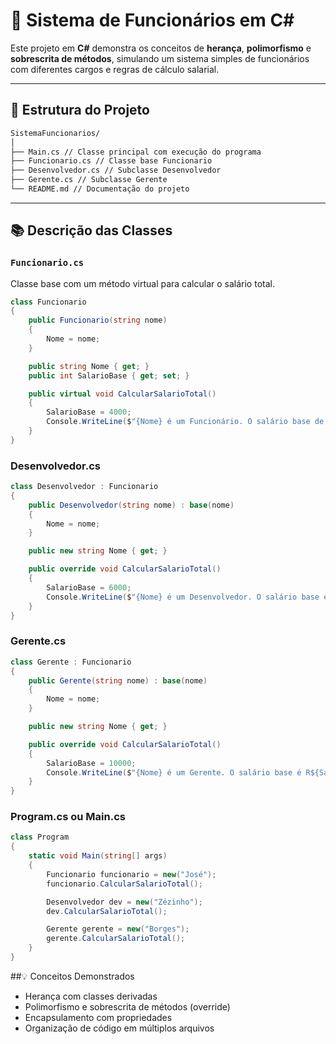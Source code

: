 # 💼 Sistema de Funcionários em C#

Este projeto em **C#** demonstra os conceitos de **herança**, **polimorfismo** e **sobrescrita de métodos**, simulando um sistema simples de funcionários com diferentes cargos e regras de cálculo salarial.

---

## 📁 Estrutura do Projeto
````bash
SistemaFuncionarios/
│
├── Main.cs // Classe principal com execução do programa
├── Funcionario.cs // Classe base Funcionario
├── Desenvolvedor.cs // Subclasse Desenvolvedor
├── Gerente.cs // Subclasse Gerente
└── README.md // Documentação do projeto

````
---

## 📚 Descrição das Classes

### `Funcionario.cs`

Classe base com um método virtual para calcular o salário total.

```csharp
class Funcionario
{
    public Funcionario(string nome)
    {
        Nome = nome;
    }

    public string Nome { get; }
    public int SalarioBase { get; set; }

    public virtual void CalcularSalarioTotal()
    {
        SalarioBase = 4000;
        Console.WriteLine($"{Nome} é um Funcionário. O salário base de um Funcionário é de R${SalarioBase}");
    }
}
````
### Desenvolvedor.cs
````csharp
class Desenvolvedor : Funcionario
{
    public Desenvolvedor(string nome) : base(nome)
    {
        Nome = nome;
    }

    public new string Nome { get; }

    public override void CalcularSalarioTotal()
    {
        SalarioBase = 6000;
        Console.WriteLine($"{Nome} é um Desenvolvedor. O salário base é R${SalarioBase} com bônus fixo de R$500. Total R${SalarioBase + 500}");
    }
}
````
### Gerente.cs
````csharp
class Gerente : Funcionario
{
    public Gerente(string nome) : base(nome)
    {
        Nome = nome;
    }

    public new string Nome { get; }

    public override void CalcularSalarioTotal()
    {
        SalarioBase = 10000;
        Console.WriteLine($"{Nome} é um Gerente. O salário base é R${SalarioBase} com bônus de 10%. Total R${SalarioBase + (SalarioBase * 0.10)}");
    }
}
````
### Program.cs ou Main.cs

````csharp
class Program
{
    static void Main(string[] args)
    {
        Funcionario funcionario = new("José");
        funcionario.CalcularSalarioTotal();

        Desenvolvedor dev = new("Zézinho");
        dev.CalcularSalarioTotal();

        Gerente gerente = new("Borges");
        gerente.CalcularSalarioTotal();
    }
}
````
##💡 Conceitos Demonstrados
- Herança com classes derivadas
- Polimorfismo e sobrescrita de métodos (override)
- Encapsulamento com propriedades
- Organização de código em múltiplos arquivos
